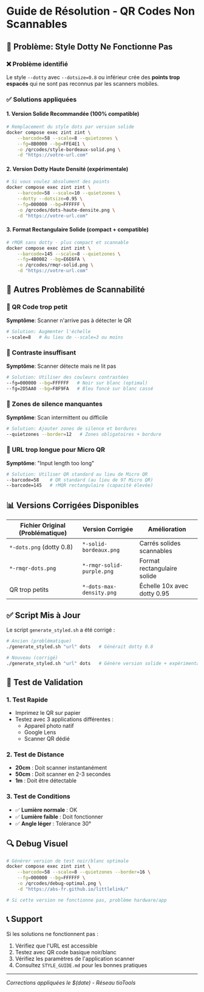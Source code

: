 # Guide de Résolution - QR Codes Non Scannables

## 🚨 Problème: Style Dotty Ne Fonctionne Pas

### ❌ **Problème identifié**
Le style `--dotty` avec `--dotsize=0.8` ou inférieur crée des **points trop espacés** qui ne sont pas reconnus par les scanners mobiles.

### ✅ **Solutions appliquées**

#### 1. **Version Solide Recommandée** (100% compatible)
```bash
# Remplacement du style dots par version solide
docker compose exec zint zint \
    --barcode=58 --scale=8 --quietzones \
    --fg=8B0000 --bg=FFE4E1 \
    -o /qrcodes/style-bordeaux-solid.png \
    -d "https://votre-url.com"
```

#### 2. **Version Dotty Haute Densité** (expérimentale)
```bash
# Si vous voulez absolument des points
docker compose exec zint zint \
    --barcode=58 --scale=10 --quietzones \
    --dotty --dotsize=0.95 \
    --fg=000000 --bg=FFFFFF \
    -o /qrcodes/dots-haute-densite.png \
    -d "https://votre-url.com"
```

#### 3. **Format Rectangulaire Solide** (compact + compatible)
```bash
# rMQR sans dotty - plus compact et scannable
docker compose exec zint zint \
    --barcode=145 --scale=8 --quietzones \
    --fg=4B0082 --bg=E6E6FA \
    -o /qrcodes/rmqr-solid.png \
    -d "https://votre-url.com"
```

## 🔧 Autres Problèmes de Scannabilité

### 📱 QR Code trop petit
**Symptôme**: Scanner n'arrive pas à détecter le QR
```bash
# Solution: Augmenter l'échelle
--scale=8   # Au lieu de --scale=3 ou moins
```

### 🎨 Contraste insuffisant  
**Symptôme**: Scanner détecte mais ne lit pas
```bash
# Solution: Utiliser des couleurs contrastées
--fg=000000 --bg=FFFFFF   # Noir sur blanc (optimal)
--fg=2D5AA0 --bg=F8F9FA   # Bleu foncé sur blanc cassé
```

### 📏 Zones de silence manquantes
**Symptôme**: Scan intermittent ou difficile
```bash
# Solution: Ajouter zones de silence et bordures
--quietzones --border=12   # Zones obligatoires + bordure
```

### 🔄 URL trop longue pour Micro QR
**Symptôme**: "Input length too long"
```bash
# Solution: Utiliser QR standard au lieu de Micro QR
--barcode=58    # QR standard (au lieu de 97 Micro QR)
--barcode=145   # rMQR rectangulaire (capacité élevée)
```

## 📊 Versions Corrigées Disponibles

| Fichier Original (Problématique) | Version Corrigée | Amélioration |
|----------------------------------|------------------|--------------|
| `*-dots.png` (dotty 0.8) | `*-solid-bordeaux.png` | Carrés solides scannables |
| `*-rmqr-dots.png` | `*-rmqr-solid-purple.png` | Format rectangulaire solide |
| QR trop petits | `*-dots-max-density.png` | Échelle 10x avec dotty 0.95 |

## ✅ Script Mis à Jour

Le script `generate_styled.sh` a été corrigé :
```bash
# Ancien (problématique)
./generate_styled.sh "url" dots   # Générait dotty 0.8

# Nouveau (corrigé) 
./generate_styled.sh "url" dots   # Génère version solide + expérimentale
```

## 🧪 Test de Validation

### 1. **Test Rapide**
- Imprimez le QR sur papier
- Testez avec 3 applications différentes :
  - Appareil photo natif
  - Google Lens  
  - Scanner QR dédié

### 2. **Test de Distance**
- **20cm** : Doit scanner instantanément
- **50cm** : Doit scanner en 2-3 secondes
- **1m** : Doit être détectable

### 3. **Test de Conditions**
- ✅ **Lumière normale** : OK
- ✅ **Lumière faible** : Doit fonctionner
- ✅ **Angle léger** : Tolérance 30°

## 🔍 Debug Visuel

```bash
# Générer version de test noir/blanc optimale
docker compose exec zint zint \
    --barcode=58 --scale=8 --quietzones --border=16 \
    --fg=000000 --bg=FFFFFF \
    -o /qrcodes/debug-optimal.png \
    -d "https://abs-fr.github.io/littlelink/"

# Si cette version ne fonctionne pas, problème hardware/app
```

## 📞 Support

Si les solutions ne fonctionnent pas :
1. Vérifiez que l'URL est accessible
2. Testez avec QR code basique noir/blanc
3. Vérifiez les paramètres de l'application scanner
4. Consultez `STYLE_GUIDE.md` pour les bonnes pratiques

---
*Corrections appliquées le $(date) - Réseau tioTools*
